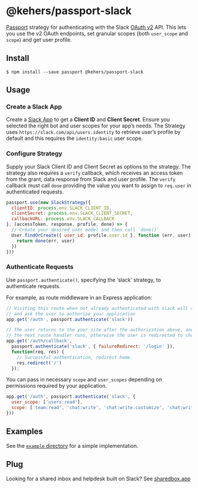 # @kehers/passport-slack

[Passport](http://passportjs.org/) strategy for authenticating with the Slack [OAuth v2](https://api.slack.com/authentication/oauth-v2) API. This lets you use the v2 OAuth endpoints, set granular scopes (both `user_scope` and `scope`) and get user profile.

## Install

```
$ npm install --save passport @kehers/passport-slack
```

## Usage

### Create a Slack App

Create a [Slack App](https://api.slack.com/slack-apps) to get a ****Client ID**** and ****Client Secret****. Ensure you selected the right bot and user scopes for your app’s needs. The Strategy uses `https://slack.com/api/users.identity` to retrieve user’s profile by default and this requires the `identity:basic` user scope. 

### Configure Strategy

Supply your Slack Client ID and Client Secret as options to the strategy. The strategy also requires a `verify` callback, which receives an access
token from the grant, data response from Slack and user profile. The `verify` callback must call `done` providing the value you
want to assign to `req.user` in authenticated requests.

```javascript
passport.use(new SlackStrategy({
  clientID: process.env.SLACK_CLIENT_ID,
  clientSecret: process.env.SLACK_CLIENT_SECRET,
  callbackURL: process.env.SLACK_CALLBACK
}, (accessToken, response, profile, done) => {
  // Create your desired user model and then call `done()`
  User.findOrCreate({ user_id: profile.user.id }, function (err, user) {
    return done(err, user)
  })
}))
```

### Authenticate Requests

Use `passport.authenticate()`, specifying the ‘slack’ strategy, to authenticate requests.

For example, as route middleware in an Express application:

```javascript
// Visiting this route when not already authenticated with slack will redirect the user to slack.com
// and ask the user to authorize your application
app.get('/auth', passport.authenticate('slack'))

// The user returns to the your site after the authorization above, and if it was successful
// the next route handler runs, otherwise the user is redirected to chosen failureRedirect.
app.get('/auth/callback',
  passport.authenticate('slack', { failureRedirect: '/login' }),
  function(req, res) {
    // Successful authentication, redirect home.
    res.redirect('/')
  });
```

You can pass in necessary `scope` and `user_scopes` depending on permissions required by your application.

```javascript
app.get('/auth', passport.authenticate('slack', {
  user_scope: ['users:read'],
  scope: ['team:read', 'chat:write', 'chat:write.customize', 'chat:write.public', 'commands', 'channels:read', 'im:history']
}))
```

## Examples

See the [`example` directory](example) for a simple implementation.

## Plug

Looking for a shared inbox and helpdesk built on Slack? See [sharedbox.app](https://sharedbox.app/?ref=gh)
